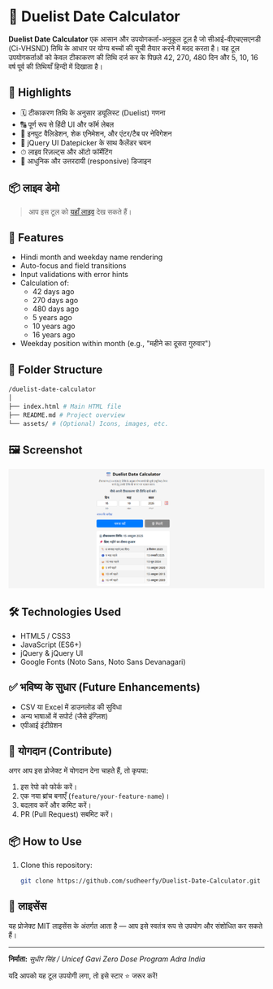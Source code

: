 # 📆 Duelist Date Calculator

**Duelist Date Calculator** एक आसान और उपयोगकर्ता-अनुकूल टूल है जो सीआई-वीएचएसएनडी (Ci-VHSND) तिथि के आधार पर योग्य बच्चों की सूची तैयार करने में मदद करता है। यह टूल उपयोगकर्ताओं को केवल टीकाकरण की तिथि दर्ज कर के पिछले 42, 270, 480 दिन और 5, 10, 16 वर्ष पूर्व की तिथियाँ हिन्दी में दिखाता है।

## 🌟 Highlights

- 🗓 टीकाकरण तिथि के अनुसार ड्यूलिस्ट (Duelist) गणना
- 🔠 पूर्ण रूप से हिंदी UI और फॉर्म लेबल
- 🔁 इनपुट वैलिडेशन, शेक एनिमेशन, और एंटर/टैब पर नेविगेशन
- 📆 jQuery UI Datepicker के साथ कैलेंडर चयन
- ⏱ लाइव रिज़ल्ट्स और ऑटो फॉर्मेटिंग
- 🔧 आधुनिक और उत्तरदायी (responsive) डिजाइन

## 📦 लाइव डेमो

> आप इस टूल को [यहाँ लाइव](https://sudheerfy.github.io/Duelist-Date-Calculator) देख सकते हैं।

## 🚀 Features

- Hindi month and weekday name rendering
- Auto-focus and field transitions
- Input validations with error hints
- Calculation of:
  - 42 days ago
  - 270 days ago
  - 480 days ago
  - 5 years ago
  - 10 years ago
  - 16 years ago
- Weekday position within month (e.g., "महीने का दूसरा गुरुवार")

## 📁 Folder Structure
```bash
/duelist-date-calculator
│
├── index.html # Main HTML file
├── README.md # Project overview
└── assets/ # (Optional) Icons, images, etc.
```

## 🖼 Screenshot

![screenshot](screenshot.png) 

## 🛠️ Technologies Used

- HTML5 / CSS3
- JavaScript (ES6+)
- jQuery & jQuery UI
- Google Fonts (Noto Sans, Noto Sans Devanagari)

## ✅ भविष्य के सुधार (Future Enhancements)

- CSV या Excel में डाउनलोड की सुविधा
- अन्य भाषाओं में सपोर्ट (जैसे इंग्लिश)
- एपीआई इंटीग्रेशन

## 🤝 योगदान (Contribute)

अगर आप इस प्रोजेक्ट में योगदान देना चाहते हैं, तो कृपया:

1. इस रेपो को फोर्क करें।
2. एक नया ब्रांच बनाएँ (`feature/your-feature-name`)।
3. बदलाव करें और कमिट करें।
4. PR (Pull Request) सबमिट करें।

## 📦 How to Use

1. Clone this repository:
   ```bash
   git clone https://github.com/sudheerfy/Duelist-Date-Calculator.git
   ```
   
## 📜 लाइसेंस

यह प्रोजेक्ट MIT लाइसेंस के अंतर्गत आता है — आप इसे स्वतंत्र रूप से उपयोग और संशोधित कर सकते हैं।

---

**निर्माता:** *सुधीर सिंह / Unicef Gavi Zero Dose Program Adra India*

यदि आपको यह टूल उपयोगी लगा, तो इसे स्टार ⭐ जरूर करें!   

